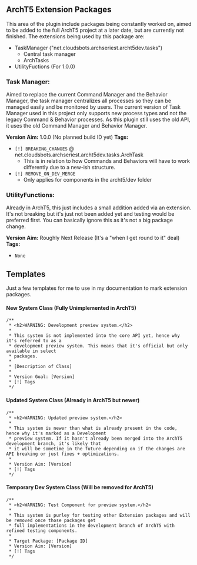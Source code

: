 ## ArchT5 Extension Packages

This area of the plugin include packages being constantly worked on, aimed to be added to the full ArchT5 project at a later date, but are currently not finished. The extensions being used by this package are:

- TaskManager ("net.cloudsbots.archseriest.archt5dev.tasks")
  - Central task manager
  - ArchTasks
- UtilityFuctions (For 1.0.0)

### Task Manager:

Aimed to replace the current Command Manager and the Behavior Manager, the task manager centralizes all processes so they can be managed easily and be monitored by users. The current version of Task Manager used in this project only supports new process types and not the legacy Command & Behavior processes. As this plugin still uses the old API, it uses the old Command Manager and Behavior Manager. 

**Version Aim:** 1.0.0 (No planned build ID yet)
**Tags:**
 - `[!] BREAKING_CHANGES` @ net.cloudsbots.archseriest.archt5dev.tasks.ArchTask
   - This is in relation to how Commands and Behaviors will have to work differently due to a new-ish structure.
 - `[!] REMOVE_ON_DEV_MERGE`
   - Only applies for components in the archt5/dev folder
   
### UtilityFunctions:

Already in ArchT5, this just includes a small addition added via an extension. It's not breaking but it's just not been added yet and testing would be preferred first. You can basically ignore this as it's not a big package change.

**Version Aim:** Roughly Next Release (It's a "when I get round to it" deal)
**Tags:**
 - `None`
 
 
 
## Templates
 
Just a few templates for me to use in my documentation to mark extension packages.

#### New System Class (Fully Unimplemented in ArchT5)

```
/**
 * <h2>WARNING: Development preview system.</h2>
 *
 * This system is not implemented into the core API yet, hence why it's referred to as a
 * development preview system. This means that it's official but only available in select
 * packages.
 *
 * [Description of Class] 
 *
 * Version Goal: [Version]
 * [!] Tags
 */
```

#### Updated System Class (Already in ArchT5 but newer)

```
/**
 * <h2>WARNING: Updated preview system.</h2>
 *
 * This system is newer than what is already present in the code, hence why it's marked as a Development
 * preview system. If it hasn't already been merged into the ArchT5 development branch, it's likely that
 * it will be sometime in the future depending on if the changes are API breaking or just fixes + optimizations.
 * 
 * Version Aim: [Version]
 * [!] Tags
 */
```

#### Temporary Dev System Class (Will be removed for ArchT5)

```
/**
 * <h2>WARNING: Test Component for preview system.</h2>
 *
 * This system is purley for testing other Extension packages and will be removed once those packages get
 * full implementations in the development branch of ArchT5 with refined testing components. 
 *
 * Target Package: [Package ID]
 * Version Aim: [Version]
 * [!] Tags
 */
```